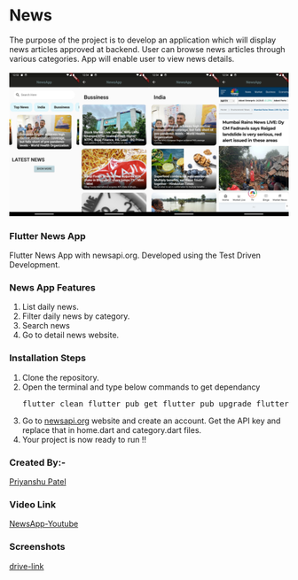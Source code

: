 # News
The purpose of the project is to develop an application which will display news articles approved at backend. User can browse news articles through various categories. App will enable user to view news details.
<br><br>
<img src="image.jpg" >
<br>

### Flutter News App
Flutter News App with newsapi.org. Developed using the Test Driven Development.

### News App Features
  1) List daily news.
  2) Filter daily news by category.
  3) Search news
  4) Go to detail news website.

### Installation Steps
  1) Clone the repository.
  2) Open the terminal and type below commands to get dependancy
    <pre>
      flutter clean 
      flutter pub get 
      flutter pub upgrade 
      flutter run
    </pre>
  3) Go to [newsapi.org](newsapi.org) website and create an account. Get the API key and replace that in home.dart and category.dart files. 
  4) Your project is now ready to run !!

### Created By:-
[Priyanshu Patel ](https://github.com/priyanshu1044)

### Video Link
[NewsApp-Youtube](https://youtu.be/txxvlT9_3J4)

### Screenshots
[drive-link](https://drive.google.com/drive/folders/11FQseymFQLbm3_veHiyQ2d2cK9jwrbBM?usp=sharing)
